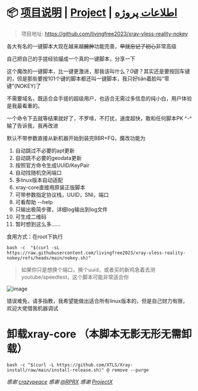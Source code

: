 # 📦 [项目说明](README.md) | [Project](README.en.md) | [اطلاعات پروژه](README.fa.md)
> 项目地址: https://github.com/livingfree2023/xray-vless-reality-nokey

各大有名的一键脚本大现在越来越~~臃肿~~功能完善，~~早就忘记了初心~~非常高级

自己把自己的手搓经验撮成一个真的一键脚本，分享一下

这个魔改的一键脚本，比一键更激进，那我该叫什么？0键？其实还是要按回车键的，但是那些要按101个键的脚本都还叫一键脚本，我只好tiǎn着脸叫“零键”(NOKEY)了

不需要域名，既适合会手搓的超级用户，也适合无需过多信息的纯小白，用户体验是我最看重的。

一个命令下去就等结果就好了，不罗嗦，不打扰，速度超快，敢和任何脚本PK ^-^ 输了告诉我，我再改进

默认不带参数直接从新机器开始到装完BBR+FQ，魔改功能为
1. 自动跳过不必要的apt更新
2. 自动跳不必要的geodata更新
3. 按照官方命令生成UUID/KeyPair
4. 自动找随机空闲端口
5. 多linux版本自动适配
6. xray-core直接用原装正版脚本
7. 可带参数指定协议栈，UUID，SNI，端口
8. 可看帮助 --help
9. 只输出极简步骤，详细log输出到log文件
10. 可生成二维码
11. 暂时想到这么多……

食用方式：在root下执行

```
bash -c  "$(curl -sL https://raw.githubusercontent.com/livingfree2023/xray-vless-reality-nokey/refs/heads/main/nokey.sh)"
```


> 如果你只是想换个端口，换个uuid，或者买的新鸡急着去测youtube/speedtest，这个脚本可能非常适合你

![image](https://img.imgdd.com/ce4a1b42-9219-4957-95df-1a67a844b162.png)


错误难免，请多指教，我希望能做出适合所有linux版本的，但是自己财力有限，欢迎大佬借我机器调试


# 卸载xray-core （本脚本无影无形无需卸载）
```
bash -c "$(curl -L https://github.com/XTLS/Xray-install/raw/main/install-release.sh)" @ remove --purge
```


_感谢 [crazypeace](https://github.com/crazypeace/)_
_感谢 [@RPRX](https://github.com/RPRX)_
_感谢 [ProjectX](https://github.com/XTLS)_
